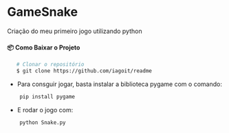 # GameSnake
 Criação do meu primeiro jogo utilizando python


#### 📦 Como Baixar o Projeto
```bash
   # Clonar o repositório
   $ git clone https://github.com/iagoit/readme
```

- Para consguir jogar, basta instalar a biblioteca pygame com o comando:
```bash
    pip install pygame
```

- E rodar o jogo com:
```bash
    python Snake.py
```
